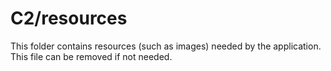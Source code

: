 # C2/resources

This folder contains resources (such as images) needed by the application. This file can
be removed if not needed.
